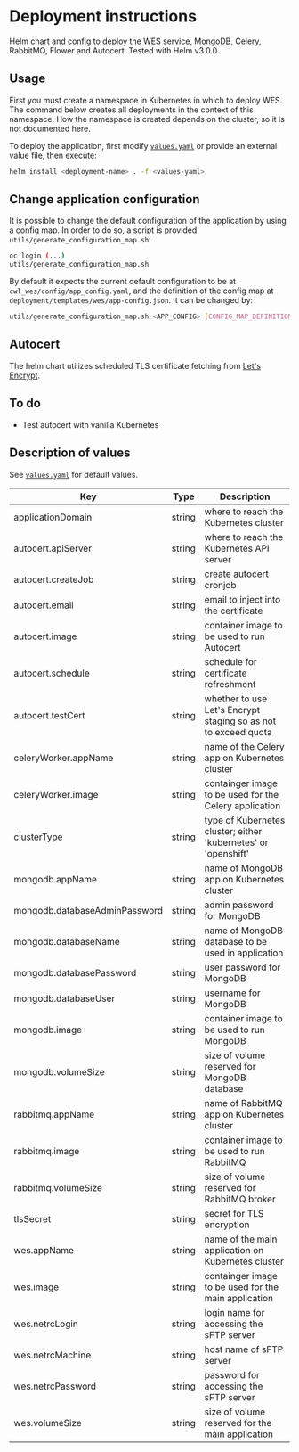 # Deployment instructions

Helm chart and config to deploy the WES service, MongoDB, Celery, RabbitMQ,
Flower and Autocert. Tested with Helm v3.0.0.

## Usage

First you must create a namespace in Kubernetes in which to deploy WES. The
command below creates all deployments in the context of this namespace. How
the namespace is created depends on the cluster, so it is not documented here.

To deploy the application, first modify [`values.yaml`](values.yaml) or provide
an external value file, then execute:

```bash
helm install <deployment-name> . -f <values-yaml>
```

## Change application configuration

It is possible to change the default configuration of the application by using a config map. In order to do so, a script is provided `utils/generate_configuration_map.sh`:

```bash
oc login (...)
utils/generate_configuration_map.sh
```

By default it expects the current default configuration to be at `cwl_wes/config/app_config.yaml`, and the definition of the config map at `deployment/templates/wes/app-config.json`. It can be changed by:

```bash
utils/generate_configuration_map.sh <APP_CONFIG> [CONFIG_MAP_DEFINITION]
```

## Autocert

The helm chart utilizes scheduled TLS certificate fetching from [Let's
Encrypt](https://letsencrypt.org/).

## To do

- Test autocert with vanilla Kubernetes

## Description of values

See [`values.yaml`](values.yaml) for default values.

| Key | Type | Description |
| --- | --- | --- |
| applicationDomain | string | where to reach the Kubernetes cluster |
| autocert.apiServer | string | where to reach the Kubernetes API server |
| autocert.createJob | string | create autocert cronjob |
| autocert.email | string | email to inject into the certificate |
| autocert.image | string | container image to be used to run Autocert |
| autocert.schedule | string | schedule for certificate refreshment |
| autocert.testCert | string | whether to use Let's Encrypt staging so as not to exceed quota |
| celeryWorker.appName | string | name of the Celery app on Kubernetes cluster |
| celeryWorker.image | string | containger image to be used for the Celery application |
| clusterType | string | type of Kubernetes cluster; either 'kubernetes' or 'openshift' |
| mongodb.appName | string | name of MongoDB app on Kubernetes cluster |
| mongodb.databaseAdminPassword | string | admin password for MongoDB |
| mongodb.databaseName | string | name of MongoDB database to be used in application |
| mongodb.databasePassword | string | user password for MongoDB |
| mongodb.databaseUser | string | username for MongoDB |
| mongodb.image | string | container image to be used to run MongoDB |
| mongodb.volumeSize | string | size of volume reserved for MongoDB database |
| rabbitmq.appName | string | name of RabbitMQ app on Kubernetes cluster |
| rabbitmq.image | string | container image to be used to run RabbitMQ |
| rabbitmq.volumeSize | string | size of volume reserved for RabbitMQ broker |
| tlsSecret | string | secret for TLS encryption |
| wes.appName | string | name of the main application on Kubernetes cluster |
| wes.image | string | containger image to be used for the main application |
| wes.netrcLogin | string | login name for accessing the sFTP server |
| wes.netrcMachine | string | host name of sFTP server |
| wes.netrcPassword | string | password for accessing the sFTP server |
| wes.volumeSize | string | size of volume reserved for the main application |

